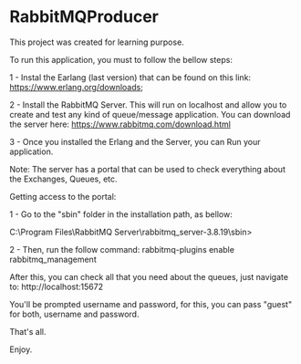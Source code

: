 # RabbitMQProducer

This project was created for learning purpose.

To run this application, you must to follow the bellow steps:

1 - Instal the Earlang (last version) that can be found on this link: https://www.erlang.org/downloads;

2 - Install the RabbitMQ Server. This will run on localhost and allow you to create and test any kind of queue/message application. You can download the server here: https://www.rabbitmq.com/download.html

3 - Once you installed the Erlang and the Server, you can Run your application.

Note: The server has a portal that can be used to check everything about the Exchanges, Queues, etc.

Getting access to the portal:

1 - Go to the "sbin" folder in the installation path, as bellow: 

C:\Program Files\RabbitMQ Server\rabbitmq_server-3.8.19\sbin>

2 - Then, run the follow command: rabbitmq-plugins enable rabbitmq_management

After this, you can check all that you need about the queues, just navigate to: http://localhost:15672

You'll be prompted username and password, for this, you can pass "guest" for both, username and password.

That's all.

Enjoy.
 
